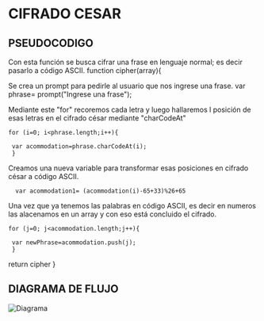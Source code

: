 # CIFRADO CESAR

## PSEUDOCODIGO

Con esta función se busca cifrar una frase en lenguaje normal; es decir pasarlo a código ASCII.
    function cipher(array){

Se crea un prompt para pedirle al usuario que nos ingrese una frase.
    var phrase= prompt("Ingrese una frase");

Mediante este "for" recoremos cada letra y luego hallaremos l posición de esas letras en el cifrado césar mediante "charCodeAt"
   
    for (i=0; i<phrase.length;i++){
   
     var acommodation=phrase.charCodeAt(i); 
     }
   
Creamos una nueva variable para transformar esas posiciones en cifrado césar a código ASCII.
 
      var acommodation1= (acommodation(i)-65+33)%26+65
    
Una vez que ya tenemos las palabras en código ASCII, es decir en numeros las alacenamos en un array y con eso está concluido el cifrado.
  
    for (j=0; j<acommodation.length;j++){

     var newPhrase=acommodation.push(j);
     }
   return cipher
 } 


## DIAGRAMA DE FLUJO

![Diagrama](http://subefotos.com/ver/?562a47b63e7baccefe28a7e6b3765ab5o.jpg)
